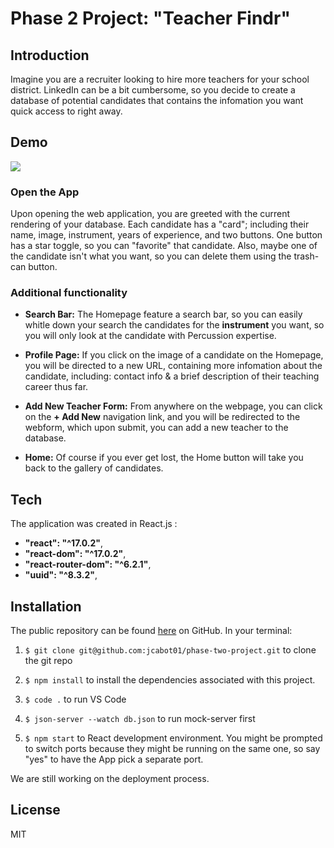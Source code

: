# Phase 2 Project:  "Teacher Findr"


## Introduction

Imagine you are a recruiter looking to hire more teachers for your school district.  LinkedIn can be a bit cumbersome, so you decide to create a database of potential candidates that contains the infomation you want quick access to right away.    

## Demo

![](https://media.giphy.com/media/6XjnBPd4LvT64CWMoh/giphy.gif)


### Open the App
Upon opening the web application, you are greeted with the current rendering of your database.  Each candidate has a "card"; including their name, image, instrument, years of experience, and two buttons.  One button has a star toggle, so you can "favorite" that candidate.  Also, maybe one of the candidate isn't what you want, so you can delete them using the trash-can button. 

### Additional functionality
- **Search Bar:**  The Homepage feature a search bar, so you can easily whitle down your search the candidates for the **instrument** you want, so you will only look at the candidate with Percussion expertise.    

- **Profile Page:**   If you click on the image of a candidate on the Homepage, you will be directed to a new URL, containing more infomation about the candidate, including: contact info & a brief description of their teaching career thus far.
- **Add New Teacher Form:**  From anywhere on the webpage, you can click on the **+ Add New** navigation link, and you will be redirected to the webform, which upon submit, you can add a new teacher to the database. 
- **Home:** Of course if you ever get lost, the Home button will take you back to the gallery of candidates.

## Tech
The application was created in React.js :
- **"react": "^17.0.2"**,
- **"react-dom": "^17.0.2"**,
- **"react-router-dom": "^6.2.1"**,
- **"uuid": "^8.3.2"**,


## Installation
The public repository can be found [here](https://github.com/jcabot01/phase-two-project) on GitHub.
In your terminal:

1. `$ git clone git@github.com:jcabot01/phase-two-project.git` to clone the git repo

2. `$ npm install` to install the dependencies associated with this project.

3. `$ code .` to run VS Code

4. `$ json-server --watch db.json` to run mock-server first

5. `$ npm start` to React development environment.  You might be prompted to switch ports because they might be running on the same one, so say "yes" to have the App pick a separate port.

We are still working on the deployment process.

## License

MIT
